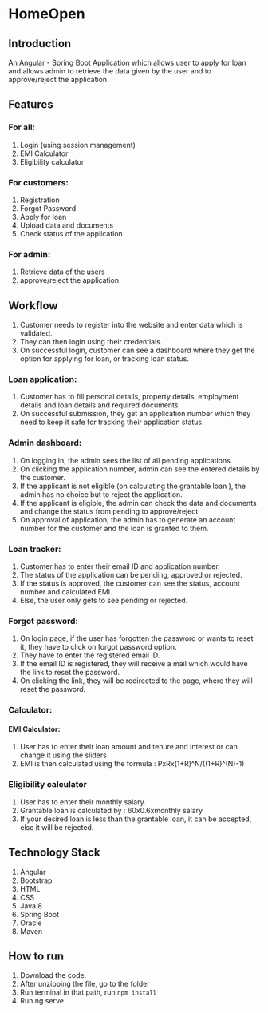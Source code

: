 # HomeOpen

## Introduction 
An Angular - Spring Boot Application which allows user to apply for loan and allows admin to retrieve the data given by the user and to approve/reject the application.

## Features
### For all:
1. Login (using session management)
2. EMI Calculator
3. Eligibility calculator

### For customers:
1. Registration
2. Forgot Password
3. Apply for loan
4. Upload data and documents
5. Check status of the application
### For admin:
1. Retrieve data of the users 
2. approve/reject the application

## Workflow
1. Customer needs to register into the website and enter data which is validated.
2. They can then login using their credentials.
3. On successful login, customer can see a dashboard where they get the option for applying for loan, or tracking loan status.

### Loan application:
1. Customer has to fill personal details, property details, employment details and loan details and required documents.
2. On successful submission, they get an application number which they need to keep it safe for tracking their application status.

### Admin dashboard:
1. On logging in, the admin sees the list of all pending applications.
2. On clicking the application number, admin can see the entered details by the customer.
3. If the applicant is not eligible (on calculating the grantable loan ), the admin has no choice but to reject the application.
4. If the applicant is eligible, the admin can check the data and documents and change the status from pending to approve/reject.
5. On approval of application, the admin has to generate an account number for the customer and the loan is granted to them.

### Loan tracker:
1. Customer has to enter their email ID and application number.
2. The status of the application can be pending, approved or rejected.
3. If the status is approved, the customer can see the status, account number and calculated EMI.
4. Else, the user only gets to see pending or rejected.

### Forgot password:
1. On login page, if the user has forgotten the password or wants to reset it, they have to click on forgot password option.
2. They have to enter the registered email ID.
3. If the email ID is registered, they will receive a mail which would have the link to reset the password.
4. On clicking the link, they will be redirected to the page, where they will reset the password.

### Calculator:
#### EMI Calculator:
1. User has to enter their loan amount and tenure and interest or can change it using the sliders
2. EMI is then calculated using the formula :
PxRx(1+R)^N/((1+R)^(N)-1)

### Eligibility calculator 
1. User has to enter their monthly salary.
2. Grantable loan is calculated by :
60x0.6xmonthly salary
3. If your desired loan is less than the grantable loan, it can be accepted, else it will be rejected.

## Technology Stack
1. Angular
2. Bootstrap
3. HTML
4. CSS
5. Java 8
6. Spring Boot
7. Oracle 
8. Maven

## How to run
1. Download the code.
2. After unzipping the file, go to the folder
3. Run terminal in that path, run
    `npm install`
4. Run ng serve

